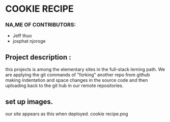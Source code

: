 # COOKIE RECIPE
### NA,ME OF CONTRIBUTORS:
* Jeff thuo
* josphat njoroge

## Project description :
this projects is among the elementary sites in the full-stack lerning path.
We are applying the git commands of "forking" another repo from github making indentation and space changes in the source code and then uploading back to the git hub in our remote repositories.
## set up images.
our site appears as this when deployed.
cookie recipe.png 


